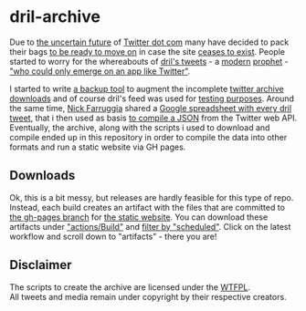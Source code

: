 # dril-archive

Due to [the uncertain future](https://twitter.com/mistydemeo/status/1590900599302029313) of [Twitter dot com](https://www.washingtonpost.com/technology/2022/10/27/twitter-elon-musk/) 
many have decided to pack their bags [to be ready to move on](https://mastodon.social/@mastodonusercount@bitcoinhackers.org/109365877178488409) in case the site [ceases to exist](https://twitter.com/alexeheath/status/1593399683086327808).
People started to worry for the whereabouts of [dril's tweets](https://twitter.com/dril) - a [modern](https://twitter.com/dril/status/900592164589248513) [prophet](https://twitter.com/dril/status/134167378639597568) - ["who could only emerge on an app like Twitter"](https://www.washingtonpost.com/technology/2022/11/22/dril-musk-twitter-future/).

I started to write [a backup tool](https://github.com/codemasher/twitter-archive) to augment the incomplete [twitter archive downloads](https://twitter.com/settings/download_your_data) and of course dril's feed was used for [testing purposes](https://twitter.com/codemasher/status/1594217145428152320).
Around the same time, [Nick Farruggia](https://twitter.com/nickfarruggia/status/1594121736987250688) shared a [Google spreadsheet with every dril tweet](https://docs.google.com/spreadsheets/d/1juZ8Dzx-hVCDx_JLVOKI1eHzBlURHd7u6dqkb3F8q4w), that i then used as basis [to compile a JSON](https://gist.github.com/codemasher/d921cab21c3e684e6bb69219da900b4e) from the Twitter web API.
Eventually, the archive, along with the scripts i used to download and compile ended up in this repository in order to compile the data into other formats and run a static website via GH pages.

## Downloads
Ok, this is a bit messy, but releases are hardly feasible for this type of repo. Instead, each build creates an artifact with the files that are committed to [the gh-pages branch](https://github.com/codemasher/dril-archive/tree/gh-pages) for [the static website](https://codemasher.github.io/dril-archive/).
You can download these artifacts under ["actions/Build"](https://github.com/codemasher/dril-archive/actions/workflows/build.yml) and [filter by "scheduled"](https://github.com/codemasher/dril-archive/actions/workflows/build.yml?query=event%3Aschedule).
Click on the latest workflow and scroll down to "artifacts" - there you are!

## Disclaimer
The scripts to create the archive are licensed under the [WTFPL](http://www.wtfpl.net/).<br>
All tweets and media remain under copyright by their respective creators.
